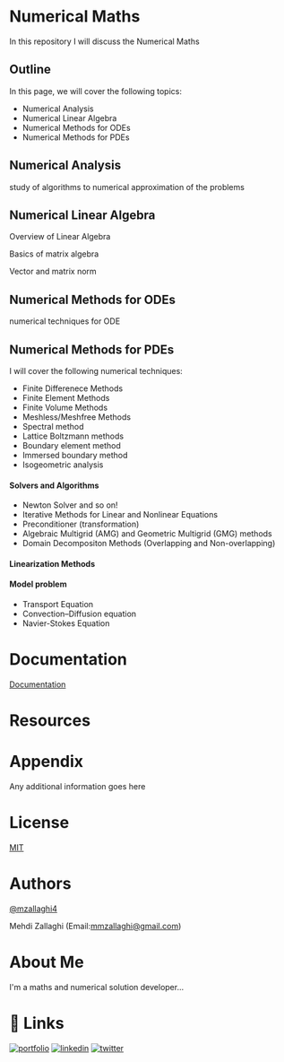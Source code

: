 # Numerical Maths
In this repository I will discuss the Numerical Maths


## Outline

In this page, we will cover the following topics:

- Numerical Analysis
- Numerical Linear Algebra
- Numerical Methods for ODEs
- Numerical Methods for PDEs




## Numerical Analysis

study of algorithms to numerical approximation of the problems


## Numerical Linear Algebra

Overview of Linear Algebra

Basics of matrix algebra

Vector and matrix norm

## Numerical Methods for ODEs

numerical techniques for ODE


## Numerical Methods for PDEs

I will cover the following numerical techniques:
- Finite Differenece Methods
- Finite Element Methods
- Finite Volume Methods
- Meshless/Meshfree Methods
- Spectral method
- Lattice Boltzmann methods
- Boundary element method
- Immersed boundary method
- Isogeometric analysis


####  Solvers and Algorithms
- Newton Solver and so on!
- Iterative Methods for Linear and Nonlinear Equations
- Preconditioner (transformation)
- Algebraic Multigrid (AMG) and Geometric Multigrid (GMG) methods 
- Domain Decompositon Methods (Overlapping and Non-overlapping)

####  Linearization Methods

#### Model problem
- Transport Equation
- Convection–Diffusion equation
- Navier-Stokes Equation




# Documentation

[Documentation](https://linktodocumentation)


# Resources


# Appendix

Any additional information goes here



# License

[MIT](https://choosealicense.com/licenses/mit/)

# Authors

[@mzallaghi4](https://www.github.com/mzallaghi4)

Mehdi Zallaghi (Email:mmzallaghi@gmail.com)


#  About Me
I'm a maths and numerical solution developer...


# 🔗 Links
[![portfolio](https://img.shields.io/badge/my_portfolio-000?style=for-the-badge&logo=ko-fi&logoColor=white)](https://mzallaghi4.github.io/)
[![linkedin](https://img.shields.io/badge/linkedin-0A66C2?style=for-the-badge&logo=linkedin&logoColor=white)](https://www.linkedin.com/in/mehdizallaghi/)
[![twitter](https://img.shields.io/badge/twitter-1DA1F2?style=for-the-badge&logo=twitter&logoColor=white)](https://twitter.com/mehdizallaghi)


